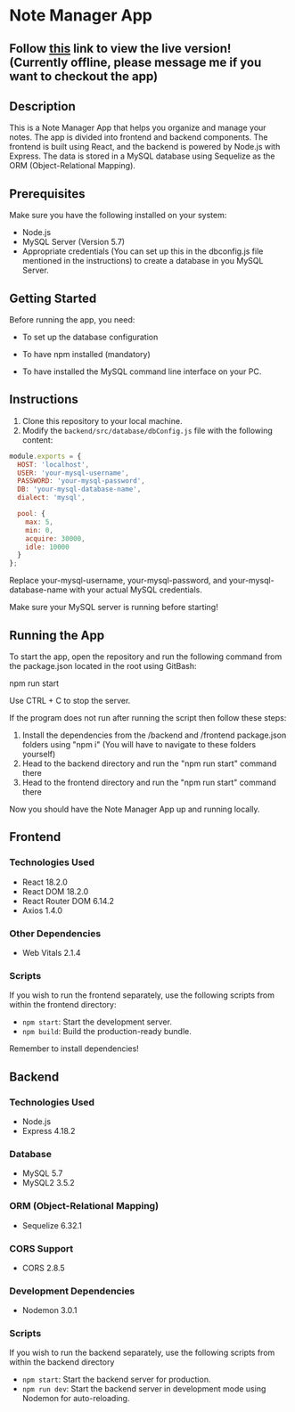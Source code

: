 # Note Manager App

## Follow [this](https://notes-crud-05b45bb110b0.herokuapp.com/) link to view the live version! (Currently offline, please message me if you want to checkout the app)

## Description

This is a Note Manager App that helps you organize and manage your notes. The app is divided into frontend and backend components. The frontend is built using React, and the backend is powered by Node.js with Express. The data is stored in a MySQL database using Sequelize as the ORM (Object-Relational Mapping).

## Prerequisites

Make sure you have the following installed on your system:

- Node.js
- MySQL Server (Version 5.7)
- Appropriate credentials (You can set up this in the dbconfig.js file mentioned in the instructions) to create a database in you MySQL Server.

## Getting Started
Before running the app, you need:

- To set up the database configuration

- To have npm installed (mandatory)

- To have installed the MySQL command line interface on your PC.

## Instructions

1. Clone this repository to your local machine.
2. Modify the `backend/src/database/dbConfig.js` file with the following content:

```js
module.exports = {
  HOST: 'localhost',
  USER: 'your-mysql-username',
  PASSWORD: 'your-mysql-password',
  DB: 'your-mysql-database-name',
  dialect: 'mysql',

  pool: {
    max: 5,
    min: 0,
    acquire: 30000,
    idle: 10000
  }
};
```
Replace your-mysql-username, your-mysql-password, and your-mysql-database-name with your actual MySQL credentials.

Make sure your MySQL server is running before starting!

## Running the App
To start the app, open the repository and run the following command from the package.json located in the root using GitBash:

npm run start

Use CTRL + C to stop the server.

If the program does not run after running the script then follow these steps:

1. Install the dependencies from the /backend and /frontend package.json folders using "npm i" (You will have to navigate to these folders yourself)
2. Head to the backend directory and run the "npm run start" command there
3. Head to the frontend directory and run the "npm run start" command there

Now you should have the Note Manager App up and running locally.

## Frontend

### Technologies Used

- React 18.2.0
- React DOM 18.2.0
- React Router DOM 6.14.2
- Axios 1.4.0

### Other Dependencies

- Web Vitals 2.1.4

### Scripts

If you wish to run the frontend separately, use the following scripts from within the frontend directory:

- `npm start`: Start the development server.
- `npm build`: Build the production-ready bundle.

Remember to install dependencies!

## Backend

### Technologies Used

- Node.js
- Express 4.18.2

### Database

- MySQL 5.7
- MySQL2 3.5.2

### ORM (Object-Relational Mapping)

- Sequelize 6.32.1

### CORS Support

- CORS 2.8.5

### Development Dependencies

- Nodemon 3.0.1

### Scripts

If you wish to run the backend separately, use the following scripts from within the backend directory

- `npm start`: Start the backend server for production.
- `npm run dev`: Start the backend server in development mode using Nodemon for auto-reloading.
